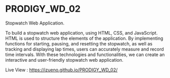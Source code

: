 # PRODIGY_WD_02

Stopwatch Web Application.

To build a stopwatch web application, using HTML, CSS, and JavaScript. HTML is used to structure the elements of the application.
By implementing functions for starting, pausing, and resetting the stopwatch, as well as tracking and displaying lap times,
users can accurately measure and record time intervals. With these technologies and functionalities,
we can create an interactive and user-friendly stopwatch web application.

Live View : https://izueno.github.io/PRODIGY_WD_02/
